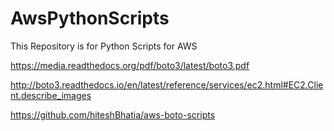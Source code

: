 # AwsPythonScripts
This Repository is for Python Scripts for AWS 

https://media.readthedocs.org/pdf/boto3/latest/boto3.pdf

http://boto3.readthedocs.io/en/latest/reference/services/ec2.html#EC2.Client.describe_images

https://github.com/hiteshBhatia/aws-boto-scripts
